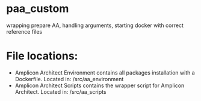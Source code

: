 # paa_custom
wrapping prepare AA, handling arguments, starting docker with correct reference files

# File locations: 
- Amplicon Architect Environment contains all packages installation with a Dockerfile. Located in: /src/aa_environment
- Amplicon Architect Scripts contains the wrapper script for Amplicon Architect. Located in: /src/aa_scripts
